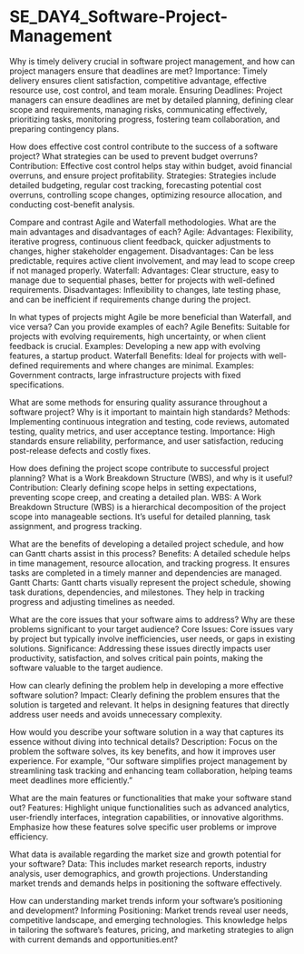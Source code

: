 # SE_DAY4_Software-Project-Management
Why is timely delivery crucial in software project management, and how can project managers ensure that deadlines are met?
Importance: Timely delivery ensures client satisfaction, competitive advantage, effective resource use, cost control, and team morale.
Ensuring Deadlines: Project managers can ensure deadlines are met by detailed planning, defining clear scope and requirements, managing risks, communicating effectively, prioritizing tasks, monitoring progress, fostering team collaboration, and preparing contingency plans.

How does effective cost control contribute to the success of a software project? What strategies can be used to prevent budget overruns?
Contribution: Effective cost control helps stay within budget, avoid financial overruns, and ensure project profitability.
Strategies: Strategies include detailed budgeting, regular cost tracking, forecasting potential cost overruns, controlling scope changes, optimizing resource allocation, and conducting cost-benefit analysis.

Compare and contrast Agile and Waterfall methodologies. What are the main advantages and disadvantages of each?
Agile:
Advantages: Flexibility, iterative progress, continuous client feedback, quicker adjustments to changes, higher stakeholder engagement.
Disadvantages: Can be less predictable, requires active client involvement, and may lead to scope creep if not managed properly.
Waterfall:
Advantages: Clear structure, easy to manage due to sequential phases, better for projects with well-defined requirements.
Disadvantages: Inflexibility to changes, late testing phase, and can be inefficient if requirements change during the project.

In what types of projects might Agile be more beneficial than Waterfall, and vice versa? Can you provide examples of each?
Agile Benefits: Suitable for projects with evolving requirements, high uncertainty, or when client feedback is crucial. Examples: Developing a new app with evolving features, a startup product.
Waterfall Benefits: Ideal for projects with well-defined requirements and where changes are minimal. Examples: Government contracts, large infrastructure projects with fixed specifications.

What are some methods for ensuring quality assurance throughout a software project? Why is it important to maintain high standards?
Methods: Implementing continuous integration and testing, code reviews, automated testing, quality metrics, and user acceptance testing.
Importance: High standards ensure reliability, performance, and user satisfaction, reducing post-release defects and costly fixes.

How does defining the project scope contribute to successful project planning? What is a Work Breakdown Structure (WBS), and why is it useful?
Contribution: Clearly defining scope helps in setting expectations, preventing scope creep, and creating a detailed plan.
WBS: A Work Breakdown Structure (WBS) is a hierarchical decomposition of the project scope into manageable sections. It’s useful for detailed planning, task assignment, and progress tracking.

What are the benefits of developing a detailed project schedule, and how can Gantt charts assist in this process?
Benefits: A detailed schedule helps in time management, resource allocation, and tracking progress. It ensures tasks are completed in a timely manner and dependencies are managed.
Gantt Charts: Gantt charts visually represent the project schedule, showing task durations, dependencies, and milestones. They help in tracking progress and adjusting timelines as needed.

What are the core issues that your software aims to address? Why are these problems significant to your target audience?
Core Issues: Core issues vary by project but typically involve inefficiencies, user needs, or gaps in existing solutions.
Significance: Addressing these issues directly impacts user productivity, satisfaction, and solves critical pain points, making the software valuable to the target audience.

How can clearly defining the problem help in developing a more effective software solution?
Impact: Clearly defining the problem ensures that the solution is targeted and relevant. It helps in designing features that directly address user needs and avoids unnecessary complexity.

How would you describe your software solution in a way that captures its essence without diving into technical details?
Description: Focus on the problem the software solves, its key benefits, and how it improves user experience. For example, “Our software simplifies project management by streamlining task tracking and enhancing team collaboration, helping teams meet deadlines more efficiently.”

What are the main features or functionalities that make your software stand out?
Features: Highlight unique functionalities such as advanced analytics, user-friendly interfaces, integration capabilities, or innovative algorithms. Emphasize how these features solve specific user problems or improve efficiency.

What data is available regarding the market size and growth potential for your software?
Data: This includes market research reports, industry analysis, user demographics, and growth projections. Understanding market trends and demands helps in positioning the software effectively.

How can understanding market trends inform your software’s positioning and development?
Informing Positioning: Market trends reveal user needs, competitive landscape, and emerging technologies. This knowledge helps in tailoring the software’s features, pricing, and marketing strategies to align with current demands and opportunities.ent?
